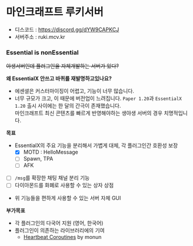# 마인크래프트 루키서버
* 디스코드 : https://discord.gg/dYW9CAPKCJ
* 서버주소 : ruki.mcv.kr

### Essential is nonEssential
~~야생서버인데 플러그인을 자체개발하는 서버가 있다?~~

**왜 EssentialX 안쓰고 바퀴를 재발명하고있나요?**
* 에센셜은 커스터마이징이 어렵고, 기능이 너무 많습니다.
* 너무 규모가 크고, 이 때문에 버전업이 느려집니다. `Paper 1.20`과 `EssentialX 1.20` 출시 사이에는 한 달의 간극이 존재했습니다.  
  마인크래프트 최신 콘텐츠를 빠르게 반영해야하는 생야생 서버의 경우 치명적입니다.

**목표**
* EssentialX의 주요 기능을 분리해서 가볍게 대체, 각 플러그인간 호환성 보장
  * [X] MOTD : HelloMessage
  * [ ] Spawn, TPA
  * [ ] AFK
* [ ] `/msg`를 확장한 채팅 채널 분리 기능
* [ ] 다이아몬드를 화폐로 사용할 수 있는 상자 상점
* 위 기능들을 편하게 사용할 수 있는 서버 자체 GUI

**부가목표**
* 각 플러그인의 다국어 지원 (영어, 한국어)
* 플러그인이 의존하는 라이브러리에의 기여
  * [Heartbeat Coroutines](https://github.com/monun/heartbeat-coroutines) by monun

